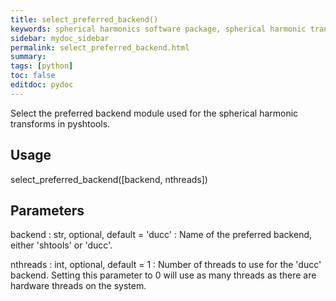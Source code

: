 ```yaml
---
title: select_preferred_backend()
keywords: spherical harmonics software package, spherical harmonic transform, legendre functions, multitaper spectral analysis, Python, gravity, magnetic field
sidebar: mydoc_sidebar
permalink: select_preferred_backend.html
summary:
tags: [python]
toc: false
editdoc: pydoc
---
```


Select the preferred backend module used for the spherical harmonic
transforms in pyshtools.

## Usage

select_preferred_backend([backend, nthreads])

## Parameters

backend : str, optional, default = 'ducc'
:   Name of the preferred backend, either 'shtools' or 'ducc'.

nthreads : int, optional, default = 1
:   Number of threads to use for the 'ducc' backend. Setting this parameter
    to 0 will use as many threads as there are hardware threads on the
    system.

